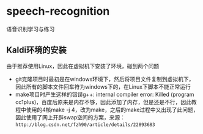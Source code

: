 # speech-recognition
语音识别学习与练习

## Kaldi环境的安装
由于推荐使用Linux，因此在虚拟机下安装了环境，碰到两个问题
+ git克隆项目时最初是在windows环境下，然后将项目文件复制到虚拟机下，因此所有的脚本文件回车符为windows下的，在Linux下脚本不能正常运行
+ make项目时产生这样的错误g++: internal compiler error: Killed (program cc1plus)，百度后原来是内存不够，因此添加了内存，但是还是不行，因此教程中使用的4核make -j 4，改为make，之后的make过程中又出现了此问题，因此使用了网上开辟swap空间的方案，来源：`http://blog.csdn.net/fzh90/article/details/22893683`

